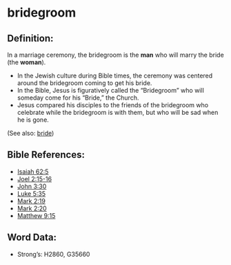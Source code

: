 # bridegroom

## Definition:

In a marriage ceremony, the bridegroom is the **man** who will marry the bride (the **woman**).

* In the Jewish culture during Bible times, the ceremony was centered around the bridegroom coming to get his bride.
* In the Bible, Jesus is figuratively called the “Bridegroom” who will someday come for his “Bride,” the Church.
* Jesus compared his disciples to the friends of the bridegroom who celebrate while the bridegroom is with them, but who will be sad when he is gone.

(See also: [bride](../other/bride.md))

## Bible References:

* [Isaiah 62:5](rc://en/tn/help/isa/62/5)
* [Joel 2:15-16](rc://en/tn/help/jol/02/15)
* [John 3:30](rc://en/tn/help/jhn/03/30)
* [Luke 5:35](rc://en/tn/help/luk/05/35)
* [Mark 2:19](rc://en/tn/help/mrk/02/19)
* [Mark 2:20](rc://en/tn/help/mrk/02/20)
* [Matthew 9:15](rc://en/tn/help/mat/09/15)

## Word Data:

* Strong’s: H2860, G35660
